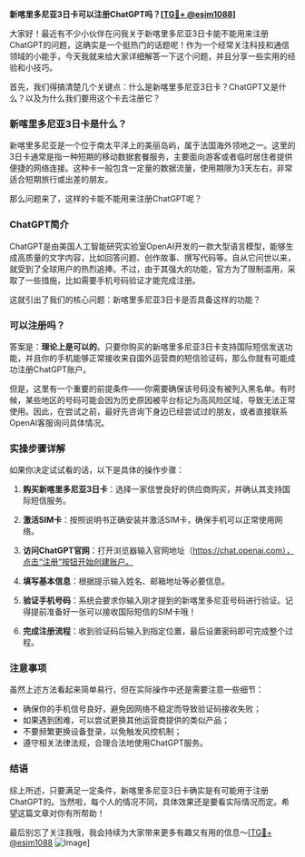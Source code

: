 **新喀里多尼亚3日卡可以注册ChatGPT吗？[[TG💪+ @esim1088](https://t.me/s/esim1088)]**

大家好！最近有不少小伙伴在问我关于新喀里多尼亚3日卡能不能用来注册ChatGPT的问题，这确实是一个挺热门的话题呢！作为一个经常关注科技和通信领域的小能手，今天我就来给大家详细解答一下这个问题，并且分享一些实用的经验和小技巧。

首先，我们得搞清楚几个关键点：什么是新喀里多尼亚3日卡？ChatGPT又是什么？以及为什么我们要用这个卡去注册它？

### 新喀里多尼亚3日卡是什么？

新喀里多尼亚是一个位于南太平洋上的美丽岛屿，属于法国海外领地之一。这里的3日卡通常是指一种短期的移动数据套餐服务，主要面向游客或者临时居住者提供便捷的网络连接。这种卡一般包含一定量的数据流量，使用期限为3天左右，非常适合短期旅行或出差的朋友。

那么问题来了，这样的卡能不能用来注册ChatGPT呢？

### ChatGPT简介

ChatGPT是由美国人工智能研究实验室OpenAI开发的一款大型语言模型，能够生成高质量的文字内容，比如回答问题、创作故事、撰写代码等。自从它问世以来，就受到了全球用户的热烈追捧。不过，由于其强大的功能，官方为了限制滥用，采取了一些措施，比如需要手机号码验证才能完成注册。

这就引出了我们的核心问题：新喀里多尼亚3日卡是否具备这样的功能？

### 可以注册吗？

答案是：**理论上是可以的**。只要你购买的新喀里多尼亚3日卡支持国际短信发送功能，并且你的手机能够正常接收来自国外运营商的短信验证码，那么你就有可能成功注册ChatGPT账户。

但是，这里有一个重要的前提条件——你需要确保该号码没有被列入黑名单。有时候，某些地区的号码可能会因为历史原因被平台标记为高风险区域，导致无法正常使用。因此，在尝试之前，最好先咨询下身边已经尝试过的朋友，或者直接联系OpenAI客服询问具体情况。

### 实操步骤详解

如果你决定试试看的话，以下是具体的操作步骤：

1. **购买新喀里多尼亚3日卡**：选择一家信誉良好的供应商购买，并确认其支持国际短信服务。
   
2. **激活SIM卡**：按照说明书正确安装并激活SIM卡，确保手机可以正常使用网络。

3. **访问ChatGPT官网**：打开浏览器输入官网地址（https://chat.openai.com），点击“注册”按钮开始创建账户。

4. **填写基本信息**：根据提示输入姓名、邮箱地址等必要信息。

5. **验证手机号码**：系统会要求你输入刚才提到的新喀里多尼亚号码进行验证。记得提前准备好一张可以接收国际短信的SIM卡哦！

6. **完成注册流程**：收到验证码后输入到指定位置，最后设置密码即可完成整个过程。

### 注意事项

虽然上述方法看起来简单易行，但在实际操作中还是需要注意一些细节：

- 确保你的手机信号良好，避免因网络不稳定而导致验证码接收失败；
- 如果遇到困难，可以尝试更换其他运营商提供的类似产品；
- 不要频繁更换设备登录，以免触发风控机制；
- 遵守相关法律法规，合理合法地使用ChatGPT服务。

### 结语

综上所述，只要满足一定条件，新喀里多尼亚3日卡确实是有可能用于注册ChatGPT的。当然啦，每个人的情况不同，具体效果还是要看实际情况而定。希望这篇文章对你有所帮助！

最后别忘了关注我哦，我会持续为大家带来更多有趣又有用的信息～[[TG💪+ @esim1088](https://t.me/s/esim1088) ![Image](https://i.postimg.cc/4NQfJmqS/Snipaste-2025-05-13-00-14-12.png)]